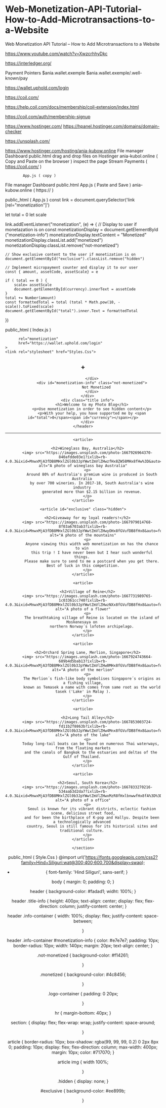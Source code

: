 # Web-Monetization-API-Tutorial-How-to-Add-Microtransactions-to-a-Website

Web Monetization API Tutorial – How to Add Microtransactions to a Website


https://www.youtube.com/watch?v=XwzcrhhyDkc


https://interledger.org/

Payment Pointers 
$ania.wallet.exemple 
$ania.wallet.exemple/.well-known/pay 

https://wallet.uphold.com/login

https://coil.com/

https://help.coil.com/docs/membership/coil-extension/index.html

https://coil.com/auth/membership-signup

https://www.hostinger.com/
https://hpanel.hostinger.com/domains/domain-checker

https://unsplash.com/

https://www.hostinger.com/hosting/ania-kubow.online
File manager 
Dashboard 
public.html
drag and drop files on Hostinger 
ania-kubol.online ( Copy and Paste on the browser )
inspect the page 
Stream Payments ( https://coil.com/ )

            App.js ( copy ) 
File manager 
Dashboard 
public.html
App.js ( Paste and Save ) 
ania-kubow.online ( https:// ) 



public_html ( App.js ) 
const link = document.querySelector('link [rel="monetization"]')
 
let total = 0 
let scale
 
link.addEventListener("monetization", (e) => { 
    // Display to user if monetazation is on
    const monetizationDisplay = document.getElementById ("monetization-info")
    monetizationDisplay.textContent = "Monetized"
    monetizationDisplay.classList.add("monetized")
    monetizationDisplay.classList.remove("not-monetized")
 
    // Show exclusive content to the user if monetization is on
    document.getElementById("exclusive").classList.remove("hidden")
 
    // Implement micropayment counter and display it to our user 
    const { amount, assetCode, assetScale} = e
 
    if ( total == 0 ) {
        scale= assetScale
        document.getElementById(currency).innerText = assetCode
    }
    total += Number(amount)
    const formattedTotal = total (total * Math.pow(10, -scale)).toFixed(scale)
    document.getElementById("total").inner.Text = formattedTotal 
})



public_html ( Index.js )
<!DOCTYPE html>
<html lang="en">
<head>
    <meta charset="UTF-8">
    <meta http-equiv="X-UA-Compatible" content="IE=edge">
    <meta name="viewport" content="width=device-width, initial-scale=1.0">
    <title>Web Monetization</title>
    <link 
    
          rel="monetization"
          href="https://wallet.uphold.com/login"
    >
    <link rel="stylesheet" href="Styles.Css">
</head>
<body>
    <header>
        <div class="info-container">
            <div class="logo-container">
            <h2>+</h2>
 
            </div>
            <div id="monetization-info" class="not-monetized">
                Not Monetized
            </div>
        </div>
        <div class="title info">
            <h1>Welcome to my Photo Blog</h1>
            <p>Use monetization in order to see hidden content</p>
            <p>With your help, you have supported me by <span id="total">0</span><span id="currency"></span></p>
        </div>
    </header>
<div class="article-container">
    <hr/>
    <section>
 
    <article>
 
        <h2>Wineglass Bay, Australia</h2>
        <img> src="https://images.unsplash.com/photo-1667926964370-840afdde03e1?ixlib=rb-4.0.3&ixid=MnwxMjA3fDB8MHxlZGl0b3JpYWwtZmVlZHwzfHx8ZW58MHx8fHw%3D&auto=format&fit=crop&w=500&q=60" alt="A photo of wineglass bay Australia"
        <p>
            Around 80% of Australia's premium wine is produced in South Australia 
            by over 700 wineries. In 2017-18, South Australia's wine industry 
            generated more than $2.15 billion in revenue.
        </p>
    </article>
 
    <article id="exclusive" class="hidden">
 
        <h2>Giveaway for my loyal readers!</h2>
        <img> src="https://images.unsplash.com/photo-1667979014768-8f03a6703ab3?ixlib=rb-4.0.3&ixid=MnwxMjA3fDB8MHxlZGl0b3JpYWwtZmVlZHwyOHx8fGVufDB8fHx8&auto=format&fit=crop&w=500&q=60" alt="A photo of the mountains"
        <p>
            Anyone viewing this width web monetization on has the chance to win 
            this trip ! I have never been but I hear such wonderful things. 
            Please make sure to send to me a postcard when you get there. Best of luck in this competition.
        </p>
    </article>
 
    <article>
 
        <h2>Village of Reine</h2>
        <img> src="https://images.unsplash.com/photo-1667731989765-1c03361cc740?ixlib=rb-4.0.3&ixid=MnwxMjA3fDB8MHxlZGl0b3JpYWwtZmVlZHwzNXx8fGVufDB8fHx8&auto=format&fit=crop&w=500&q=60" alt="A photo of a flower"
        <p>
            The breathtaking village of Reine is located on the island of Moskenesaya on 
            northern Norway´s lofoten archipelago.
        </p>
    </article>
 
    <article>
 
        <h2>Orchard Spring Lane, Merlion, Singapore</h2>
        <img> src="https://images.unsplash.com/photo-1667924743664-689b4d5bab13?ixlib=rb-4.0.3&ixid=MnwxMjA3fDB8MHxlZGl0b3JpYWwtZmVlZHw0MHx8fGVufDB8fHx8&auto=format&fit=crop&w=500&q=60" alt="A photo of the merlion"
        <p>
            The Merlion´s fish-like body symbolises Singapore´s origins as a fishing village,
            known as Temasek a name with comes from same root as the world tasek ('Lake' in Malay ).
        </p>
    </article>
 
    <article>
 
        <h2>Long Tail Alley</h2>
        <img> src="https://images.unsplash.com/photo-1667853003724-fd11b2f8863b?ixlib=rb-4.0.3&ixid=MnwxMjA3fDB8MHxlZGl0b3JpYWwtZmVlZHw4Mnx8fGVufDB8fHx8&auto=format&fit=crop&w=500&q=60" alt="A photo of the lake"
        <p>
           Today long-tail boats can be found on numerous Thai waterways, from the floating markets
           and the canals of Bangkok to the estuaries and deltas of the Gulf of Thailand. 
        </p>
    </article>
 
    <article>
 
        <h2>Seoul, South Korea</h2>
        <img> src="https://images.unsplash.com/photo-1667833270216-534aab3d2da7?ixlib=rb-4.0.3&ixid=MnwxMjA3fDB8MHxlZGl0b3JpYWwtZmVlZHwxMzR8fHxlbnwwfHx8fA%3D%3D&auto=format&fit=crop&w=500&q=60" alt="A photo of a office"
        <p>
            Seoul is known for its vibrant districts, eclectic fashion scene, delicious street food,
            and for been the birthplace of K-pop and Hallyu. Despite been a technologically advanced 
            country, Seoul is still famous for its historical sites and traditional culture. 
        </p>
    </article>
 
    </section>
</div>
<script src="app.js"></script>
</body>
</html>


 
public_html ( Style.Css )
@import url('https://fonts.googleapis.com/css2?family=Hind+Siliguri:wat@300;400;600,700&display=swap);
 
* {
    font-family: 'Hind Siliguri', sans-serif; 
}
 
body {
    margin: 0;
    padding: 0;
}
 
header {
    background-color: #fadad1;
    widht: 100%;
}
 
 
header .title-info {
    height: 400px;
    text-align: center;
    display: flex;
    flex-direction: column;
    justify-content: center;
}
 
header .info-container {
    width: 100%;
    display: flex;
    justify-content: space-between;
 
}
 
header .info-container #monetization-info {
    color: #e7e7e7;
    padding: 10px;
    border-radius: 10px;
    width: 140px;
    margin: 20px;
    text-align: center;
}
 
.not-monetized {
    background-color: #f14261;
 
}
 
.monetized {
    background-color: #4c8456;
    
}
 
.logo-container {
    padding: 0 20px;
 
}
 
hr {
    margin-bottom: 40px;
}
 
section: {
    display: flex;
    flex-wrap: wrap;
    justify-content: space-around;
 
}
 
article {
    border-radius: 10px;
    box-shadow: rgba(99, 99, 99, 0.2) 0 2px 8px 0;
    padding: 10px;
    display: flex;
    flex-direction: column;
    max-width: 400px;
    margin: 10px;
    color: #717070;
}
 
article img {
    width 100%;
 
}
 
.hidden {
    display: none;
}
 
#exclusive {
    background-color: #ee899b;
 
}




